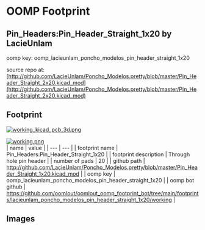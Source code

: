 # OOMP Footprint  
## Pin_Headers:Pin_Header_Straight_1x20  by LacieUnlam  
  
oomp key: oomp_lacieunlam_poncho_modelos_pin_header_straight_1x20  
  
source repo at: [http://github.com/LacieUnlam/Poncho_Modelos.pretty/blob/master/Pin_Header_Straight_2x20.kicad_mod](http://github.com/LacieUnlam/Poncho_Modelos.pretty/blob/master/Pin_Header_Straight_2x20.kicad_mod)  
## Footprint  
  
[![working_kicad_pcb_3d.png](working_kicad_pcb_3d_600.png)](working_kicad_pcb_3d.png)  
  
[![working.png](working_600.png)](working.png)  
| name | value | 
| --- | --- | 
| footprint name | Pin_Headers:Pin_Header_Straight_1x20 | 
| footprint description | Through hole pin header | 
| number of pads | 20 | 
| github path | http://github.com/LacieUnlam/Poncho_Modelos.pretty/blob/master/Pin_Header_Straight_1x20.kicad_mod | 
| oomp key | oomp_lacieunlam_poncho_modelos_pin_header_straight_1x20 | 
| oomp bot github | https://github.com/oomlout/oomlout_oomp_footprint_bot/tree/main/footprints/lacieunlam_poncho_modelos_pin_header_straight_1x20/working | 
## Images  
